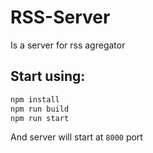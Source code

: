 # RSS-Server
Is a server for rss agregator

## Start using:
```bash
npm install
npm run build
npm run start
```
And server will start at `8000` port
